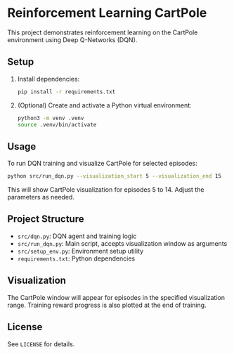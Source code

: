 # Reinforcement Learning CartPole

This project demonstrates reinforcement learning on the CartPole environment using Deep Q-Networks (DQN).

## Setup

1. Install dependencies:
	```bash
	pip install -r requirements.txt
	```

2. (Optional) Create and activate a Python virtual environment:
	```bash
	python3 -m venv .venv
	source .venv/bin/activate
	```

## Usage

To run DQN training and visualize CartPole for selected episodes:

```bash
python src/run_dqn.py --visualization_start 5 --visualization_end 15
```

This will show CartPole visualization for episodes 5 to 14. Adjust the parameters as needed.

## Project Structure

- `src/dqn.py`: DQN agent and training logic
- `src/run_dqn.py`: Main script, accepts visualization window as arguments
- `src/setup_env.py`: Environment setup utility
- `requirements.txt`: Python dependencies

## Visualization

The CartPole window will appear for episodes in the specified visualization range. Training reward progress is also plotted at the end of training.

## License

See `LICENSE` for details.